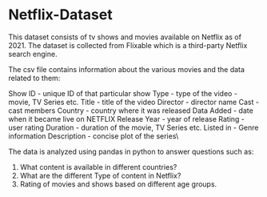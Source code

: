 # Netflix-Dataset

This dataset consists of tv shows and movies available on Netflix as of 2021. The dataset is collected from Flixable which is a third-party Netflix search engine.

The csv file contains information about the various movies and the data related to them:

Show ID - unique ID of that particular show
Type - type of the video - movie, TV Series etc.
Title - title of the video
Director - director name
Cast - cast members
Country - country where it was released
Data Added - date when it became live on NETFLIX
Release Year - year of release
Rating - user rating
Duration - duration of the movie, TV Series etc.
Listed in - Genre information
Description - concise plot of the series\

The data is analyzed using pandas in python to answer questions such as:
1. What content is available in different countries?
2. What are the different Type of content in Netflix?
3. Rating of movies and shows based on different age groups.
